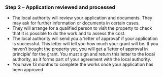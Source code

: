 ###  Step 2 – Application reviewed and processed

  * The local authority will review your application and documents. They may ask for further information or documents in certain cases. 
  * They will arrange for a qualified person to visit the property to check that it is possible to do the work and to assess the cost. 
  * The local authority will send you a ‘letter of approval’ if your application is successful. This letter will tell you how much your grant will be. If you haven’t bought the property yet, you will get a ‘letter of approval in principle’ for the grant. You must sign and return this letter to the local authority, as it forms part of your agreement with the local authority. 
  * You have 13 months to complete the works once your application has been approved 
